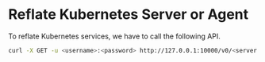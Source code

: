 # Reflate Kubernetes Server or Agent

To reflate Kubernetes services, we have to call the following API.

```bash
curl -X GET -u <username>:<password> http://127.0.0.1:10000/v0/<server|agent>/reflate -d 'JSON'
```

